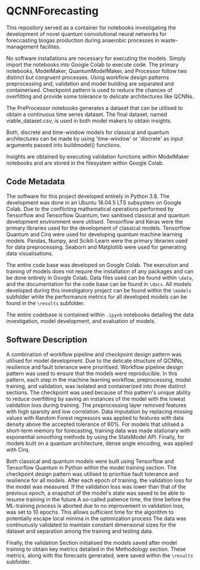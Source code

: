 # QCNNForecasting

This repository served as a container for notebooks investigating the development of novel quantum convolutional neural networks for foreccasting biogas production during anaerobic processes in waste-management facilites. 

No software installations are necessary for executing the models. Simply import the notebooks into Google Colab to execute code. The primary notebooks, ModelMaker, QuantumModelMaker, and Processor follow two distinct but congruent processes. Using workflow design patterns preprocessing and, validation and model building are separated and containerised.
Checkpoint pattern is used to reduce the chances of overfitting and provide some tolerance to delicate architectures like QCNNs.

The PreProcessor notebooks generates a dataset that can be utilised to obtain a continuous time series dataset. The final dataset, named viable_dataset.csv, is used in both model makers to obtain insights.

Both, discrete and time-window models for classical and quantum architectures can be made by using 'time-window' or 'discrete' as input arguments passed into buildmodel() functions.

Insights are obtained by executing validation functions within ModelMaker notebooks and are stored in the filesystem within Google Colab.

## Code Metadata

The software for this project developed entirely in Python 3.8.
The development was done in an Ubuntu 18.04.5 LTS subsystem on Google Colab. Due to the conflicting mathematical operations performed by Tensorflow and Tensorflow Quantum, two sanitised classical and quantum development environment were utilised.
Tensorflow and Keras were the primary libraries used for the development of classical models. Tensorflow Quantum and Cirq were used for developing quantum machine learning models. Pandas, Numpy, and Scikit-Learn were the primary libraries used for data preprocessing. Seaborn and Matplotlib were used for generating data visualisations.

The entire code base was developed on Google Colab. The execution and training of models does not require the installation of any packages and can be done entirely in Google Colab. Data files used can be found within `\data`, and the documentation for the code base can be found in `\docs`. All models developed during this investigatory project can be found within the `\models` subfolder while the performance metrics for all developed models can be found in the `\results` subfolder.

The entire codebase is contained within `.ipynb` notebooks detailing the data investigation, model development, and evaluation of models.



## Software Description

A combination of workflow pipeline and checkpoint design pattern was utilised for model development. Due to the delicate structure of QCNNs, resilience and fault tolerance were prioritised. 
Workflow pipeline design pattern was used to ensure that the models were reproducible. In this pattern, each step in the machine learning workflow, preprocessing, model training, and validation, was isolated and containerized into three distinct sections. The checkpoint was used because of this pattern's unique ability to reduce overfitting by saving an instances of the model with the lowest validation loss during training. The preprocessing layer removed features with high sparsity and low correlation. Data imputation by replacing missing values with Random Forest regressors was applied to features with data density above the accepted tolerance of 60%. For models that utilised a short-term memory for forecasting, training data was made stationary with exponential smoothing methods by using the StatsModel API.
Finally, for models built on a quantum architecture, dense angle encoding, was applied with Cirq.

Both classical and quantum models were built using Tensorflow and Tensorflow Quantum in Python within the model training section. The checkpoint design pattern was utilised to prioritise fault tolerance and resilience for all models. After each epoch of training, the validation loss for the model was measured. If the validation loss was lower than that of the previous epoch, a snapshot of the model's state was saved to be able to resume training in the future.A so-called patience time, the time before the ML-training process is aborted due to no improvement in validation loss, was set to 10 epochs. This allows sufficient time for the algorithm to potentially escape local minima in the optimization process
The data was continuously validated to maintain constant dimensional sizes for the dataset and separation among the training and testing data.

Finally, the validation Section initialised the models saved after model training to obtain key metrics detailed in the Methodology section. These metrics, along with the forecasts generated, were saved within the `\results` subfolder.


